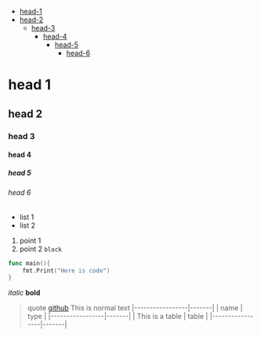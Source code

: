 
- [head-1](#head-1)
- [head-2](#head-2)
  - [head-3](#head-3)
    - [head-4](#head-4)
      - [head-5](#head-5)
        - [head-6](#head-6)

# head 1
##  head 2
###   head 3
####    head 4
#####     head 5
######      head 6
* list 1
* list 2
1. point 1
2. point 2
`block`
```go
func main(){
	fmt.Print("Here is code")
}
```
*italic*
**bold**
> quote
[github](https://github.com)
This is normal text
|-----------------|-------|
| name            | type  |
|-----------------|-------|
| This is a table | table |
|-----------------|-------|



